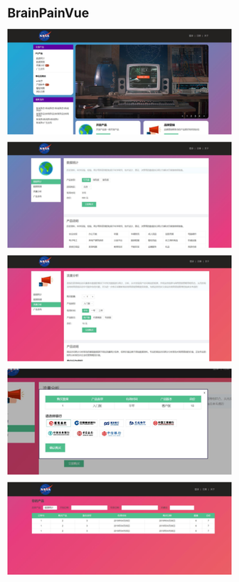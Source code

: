 # BrainPainVue

![](https://raw.githubusercontent.com/IAmTitanium/BrainPainVue/master/image/a.jpg)

![](https://raw.githubusercontent.com/IAmTitanium/BrainPainVue/master/image/b.jpg)

![](https://raw.githubusercontent.com/IAmTitanium/BrainPainVue/master/image/c.jpg)

![](https://raw.githubusercontent.com/IAmTitanium/BrainPainVue/master/image/d.jpg)

![](https://raw.githubusercontent.com/IAmTitanium/BrainPainVue/master/image/e.jpg)